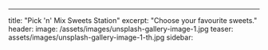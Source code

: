 ---
title: "Pick 'n' Mix Sweets Station"
excerpt: "Choose your favourite sweets."
header:
image: /assets/images/unsplash-gallery-image-1.jpg
teaser: assets/images/unsplash-gallery-image-1-th.jpg
sidebar: